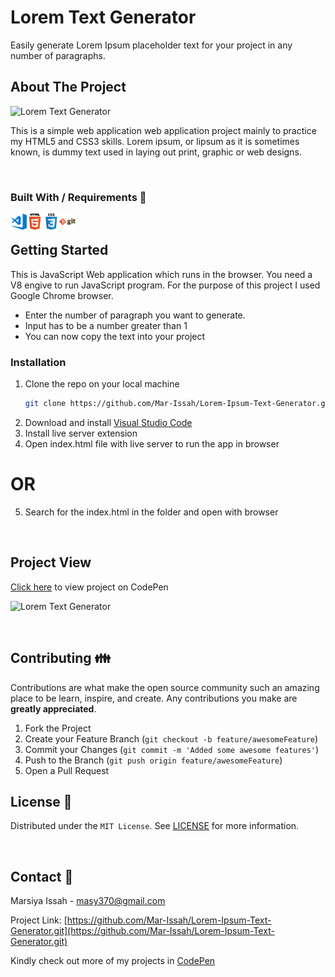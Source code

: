 # Lorem Text Generator
Easily generate Lorem Ipsum placeholder text for your project in any number of paragraphs.

## About The Project

![Lorem Text Generator](https://res.cloudinary.com/dytnpjxrd/image/upload/v1617221410/My%20Website%20Projects/lorem_text_gen_2_ym3zc2.png)

This is a simple web application web application project mainly to practice my HTML5 and CSS3 skills. Lorem ipsum, or lipsum as it is sometimes known, is dummy text used in laying out print, graphic or web designs.

<br>

### Built With / Requirements :construction_worker:
<img align="left" alt="Visual Studio Code" width="26px" src="https://raw.githubusercontent.com/github/explore/80688e429a7d4ef2fca1e82350fe8e3517d3494d/topics/visual-studio-code/visual-studio-code.png" />
<img align="left" alt="HTML5" width="26px" src="https://raw.githubusercontent.com/github/explore/80688e429a7d4ef2fca1e82350fe8e3517d3494d/topics/html/html.png" />
<img align="left" alt="CSS3" width="26px" src="https://raw.githubusercontent.com/github/explore/80688e429a7d4ef2fca1e82350fe8e3517d3494d/topics/css/css.png" />
<img align="left" alt="Git" width="26px" src="https://raw.githubusercontent.com/github/explore/80688e429a7d4ef2fca1e82350fe8e3517d3494d/topics/git/git.png" />


<br>

<!-- GETTING STARTED -->

## Getting Started
This is JavaScript Web application which runs in the browser. You need a V8 engive to run JavaScript program. For the purpose of this project I used Google Chrome browser.

- Enter the number of paragraph you want to generate.
- Input has to be a number greater than 1
- You can now copy the text into your project

### Installation

1. Clone the repo on your local machine
   ```sh
   git clone https://github.com/Mar-Issah/Lorem-Ipsum-Text-Generator.git
   ```
2. Download and install [Visual Studio Code](https://code.visualstudio.com/)
3. Install live server extension
4. Open index.html file with live server to run the app in browser

# OR
5. Search for the index.html in the folder and open with browser


<br>

<!-- USAGE EXAMPLES -->

## Project View

[Click here](https://codepen.io/marsiya-issah/full/ZEpyPYE) to view project on CodePen

![Lorem Text Generator](https://res.cloudinary.com/dytnpjxrd/image/upload/v1617221377/My%20Website%20Projects/lorem_text_gen.3_suhvi4.png)


<br>
<!-- CONTRIBUTING -->

## Contributing :family:

Contributions are what make the open source community such an amazing place to be learn, inspire, and create. Any contributions you make are **greatly appreciated**.

1. Fork the Project
2. Create your Feature Branch (`git checkout -b feature/awesomeFeature`)
3. Commit your Changes (`git commit -m 'Added some awesome features'`)
4. Push to the Branch (`git push origin feature/awesomeFeature`)
5. Open a Pull Request
   <br>

<!-- LICENSE -->

## License :page_facing_up:

Distributed under the `MIT License`. See [LICENSE](https://choosealicense.com/licenses/mit/) for more information.

<!-- CONTACT -->

<br>

## Contact :e-mail:

Marsiya Issah - masy370@gmail.com

Project Link: [https://github.com/Mar-Issah/Lorem-Ipsum-Text-Generator.git](https://github.com/Mar-Issah/Lorem-Ipsum-Text-Generator.git)

Kindly check out more of my projects in [CodePen](https://codepen.io/your-work/)


